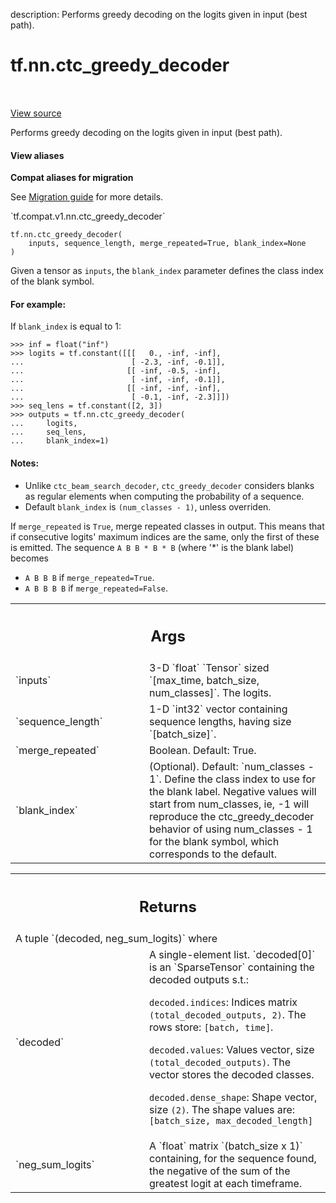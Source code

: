 description: Performs greedy decoding on the logits given in input (best path).

<div itemscope itemtype="http://developers.google.com/ReferenceObject">
<meta itemprop="name" content="tf.nn.ctc_greedy_decoder" />
<meta itemprop="path" content="Stable" />
</div>

# tf.nn.ctc_greedy_decoder

<!-- Insert buttons and diff -->

<table class="tfo-notebook-buttons tfo-api nocontent" align="left">

</table>

<a target="_blank" class="external" href="/code/stable/tensorflow/python/ops/ctc_ops.py">View source</a>



Performs greedy decoding on the logits given in input (best path).


<section class="expandable">
  <h4 class="showalways">View aliases</h4>
  <p>
<b>Compat aliases for migration</b>
<p>See
<a href="https://www.tensorflow.org/guide/migrate">Migration guide</a> for
more details.</p>
<p>`tf.compat.v1.nn.ctc_greedy_decoder`</p>
</p>
</section>

<pre class="devsite-click-to-copy prettyprint lang-py tfo-signature-link">
<code>tf.nn.ctc_greedy_decoder(
    inputs, sequence_length, merge_repeated=True, blank_index=None
)
</code></pre>



<!-- Placeholder for "Used in" -->

Given a tensor as `inputs`, the `blank_index` parameter defines the class
index of the blank symbol.

#### For example:



If `blank_index` is equal to 1:

```
>>> inf = float("inf")
>>> logits = tf.constant([[[   0., -inf, -inf],
...                        [ -2.3, -inf, -0.1]],
...                       [[ -inf, -0.5, -inf],
...                        [ -inf, -inf, -0.1]],
...                       [[ -inf, -inf, -inf],
...                        [ -0.1, -inf, -2.3]]])
>>> seq_lens = tf.constant([2, 3])
>>> outputs = tf.nn.ctc_greedy_decoder(
...     logits,
...     seq_lens,
...     blank_index=1)
```

#### Notes:



- Unlike `ctc_beam_search_decoder`, `ctc_greedy_decoder` considers blanks
  as regular elements when computing the probability of a sequence.
- Default `blank_index` is `(num_classes - 1)`, unless overriden.

If `merge_repeated` is `True`, merge repeated classes in output.
This means that if consecutive logits' maximum indices are the same,
only the first of these is emitted.  The sequence `A B B * B * B` (where '*'
is the blank label) becomes

  * `A B B B` if `merge_repeated=True`.
  * `A B B B B` if `merge_repeated=False`.

<!-- Tabular view -->
 <table class="responsive fixed orange">
<colgroup><col width="214px"><col></colgroup>
<tr><th colspan="2"><h2 class="add-link">Args</h2></th></tr>

<tr>
<td>
`inputs`<a id="inputs"></a>
</td>
<td>
3-D `float` `Tensor` sized `[max_time, batch_size, num_classes]`.
The logits.
</td>
</tr><tr>
<td>
`sequence_length`<a id="sequence_length"></a>
</td>
<td>
1-D `int32` vector containing sequence lengths, having size
`[batch_size]`.
</td>
</tr><tr>
<td>
`merge_repeated`<a id="merge_repeated"></a>
</td>
<td>
Boolean.  Default: True.
</td>
</tr><tr>
<td>
`blank_index`<a id="blank_index"></a>
</td>
<td>
(Optional). Default: `num_classes - 1`. Define the class index
to use for the blank label. Negative values will start from num_classes,
ie, -1 will reproduce the ctc_greedy_decoder behavior of using
num_classes - 1 for the blank symbol, which corresponds to the default.
</td>
</tr>
</table>



<!-- Tabular view -->
 <table class="responsive fixed orange">
<colgroup><col width="214px"><col></colgroup>
<tr><th colspan="2"><h2 class="add-link">Returns</h2></th></tr>
<tr class="alt">
<td colspan="2">
A tuple `(decoded, neg_sum_logits)` where
</td>
</tr>
<tr>
<td>
`decoded`<a id="decoded"></a>
</td>
<td>
A single-element list. `decoded[0]`
is an `SparseTensor` containing the decoded outputs s.t.:

`decoded.indices`: Indices matrix `(total_decoded_outputs, 2)`.
  The rows store: `[batch, time]`.

`decoded.values`: Values vector, size `(total_decoded_outputs)`.
  The vector stores the decoded classes.

`decoded.dense_shape`: Shape vector, size `(2)`.
  The shape values are: `[batch_size, max_decoded_length]`
</td>
</tr><tr>
<td>
`neg_sum_logits`<a id="neg_sum_logits"></a>
</td>
<td>
A `float` matrix `(batch_size x 1)` containing, for the
sequence found, the negative of the sum of the greatest logit at each
timeframe.
</td>
</tr>
</table>

